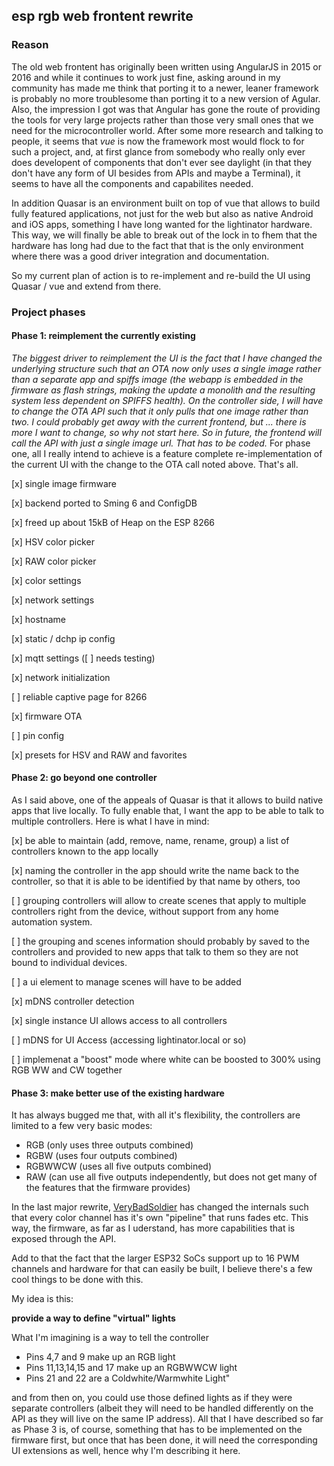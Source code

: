 ## esp rgb web frontent rewrite

### Reason
The old web frontent has originally been written using AngularJS in 2015 or 2016 and while it continues to work just fine, asking around in my community has made me think that porting it to a newer, 
leaner framework is probably no more troublesome than porting it to a new version of Agular. Also, the impression I got was that Angular has gone the route of providing the tools for very large projects
rather than those very small ones that we need for the microcontroller world. 
After some more research and talking to people, it seems that *vue* is now the framework most would flock to for such a project, and, at first glance from somebody who really only ever does developent of 
components that don't ever see daylight (in that they don't have any form of UI besides from APIs and maybe a Terminal), it seems to have all the components and capabilites needed.

In addition Quasar is an environment built on top of vue that allows to build fully featured applications, not just for the web but also as native Android and iOS apps, something I have long wanted for 
the lightinator hardware.
This way, we will finally be able to break out of the lock in to fhem that the hardware has long had due to the fact that that is the only environment where there was a good driver integration and documentation.

So my current plan of action is to re-implement and re-build the UI using Quasar / vue and extend from there.

### Project phases
#### Phase 1: reimplement the currently existing
*The biggest driver to reimplement the UI is the fact that I have changed the underlying structure such that an OTA now only uses a single image rather than a separate app and spiffs image (the webapp is 
embedded in the firmware as flash strings, making the update a monolith and the resulting system less dependent on SPIFFS health). On the controller side, I will have to change the OTA API such that it only pulls
that one image rather than two. I could probably get away with the current frontend, but ... there is more I want to change, so why not start here. So in future, the frontend will call the API with just a single
image url. That has to be coded.*
For phase one, all I really intend to achieve is a feature complete re-implementation of the current UI with the change to the OTA call noted above. That's all. 

[x] single image firmware

[x] backend ported to Sming 6 and ConfigDB

[x] freed up about 15kB of Heap on the ESP 8266

[x] HSV color picker

[x] RAW color picker

[x] color settings

[x] network settings

  [x] hostname
  
  [x] static / dchp ip config
  
  [x] mqtt settings ([ ] needs testing)
  
[x] network initialization 

[ ] reliable captive page for 8266

[x] firmware OTA

[ ] pin config

[x] presets for HSV and RAW and favorites 

#### Phase 2: go beyond one controller
As I said above, one of the appeals of Quasar is that it allows to build native apps that live locally. To fully enable that, I want the app to be able to talk to multiple controllers. Here is what I have in mind:

[x] be able to maintain (add, remove, name, rename, group) a list of controllers known to the app locally

[x] naming the controller in the app should write the name back to the controller, so that it is able to be identified by that name by others, too

[ ] grouping controllers will allow to create scenes that apply to multiple controllers right from the device, without support from any home automation system.

[ ] the grouping and scenes information should probably by saved to the controllers and provided to new apps that talk to them so they are not bound to individual devices.

[ ] a ui element to manage scenes will have to be added

[x] mDNS controller detection

[x] single instance UI allows access to all controllers

[ ] mDNS for UI Access (accessing lightinator.local or so)

[ ] implemenat a "boost" mode where white can be boosted to 300% using RGB WW and CW together

#### Phase 3: make better use of the existing hardware
It has always bugged me that, with all it's flexibility, the controllers are limited to a few very basic modes:
- RGB (only uses three outputs combined)
- RGBW (uses four outputs combined)
- RGBWWCW (uses all five outputs combined)
- RAW (can use all five outputs independently, but does not get many of the features that the firmware provides)

In the last major rewrite, [VeryBadSoldier](https://github.com/verybadsoldier/) has changed the internals such that every color channel has it's own "pipeline" that runs fades etc. This way, the firmware, as far as I uderstand, has more capabilities that is exposed through the API. 

Add to that the fact that the larger ESP32 SoCs support up to 16 PWM channels and hardware for that can easily be built, I believe there's a few cool things to be done with this.

My idea is this:

**provide a way to define "virtual" lights**

What I'm imagining is a way to tell the controller 
- Pins 4,7 and 9 make up an RGB light
- Pins 11,13,14,15 and 17 make up an RGBWWCW light
- Pins 21 and 22 are a Coldwhite/Warmwhite Light"

and from then on, you could use those defined lights as if they were separate controllers (albeit they will need to be handled differently on the API as they will live on the same IP address).
All that I have described so far as Phase 3 is, of course, something that has to be implemented on the firmware first, but once that has been done, it will need the corresponding UI extensions as well, hence why I'm describing it here.

